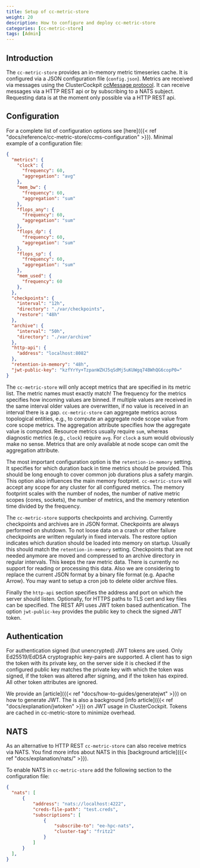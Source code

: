 ```yaml
---
title: Setup of cc-metric-store
weight: 20
description: How to configure and deploy cc-metric-store
categories: [cc-metric-store]
tags: [Admin]
---
```


## Introduction

The `cc-metric-store` provides an in-memory metric timeseries cache. It is
configured via a JSON configuration file (`config.json`). Metrics are received
via messages using the ClusterCockpit [ccMessage protocol](https://github.com/ClusterCockpit/cc-specifications/tree/master/interfaces/lineprotocol).
It can receive messages via a HTTP REST api or by subscribing to a NATS subject.
Requesting  data is at the moment only possible via a HTTP REST api.

## Configuration

For a complete list of configuration options see
[here]({{< ref "docs/reference/cc-metric-store/ccms-configuration" >}}).
Minimal example of a configuration file:

``` json
{
  "metrics": {
    "clock": {
      "frequency": 60,
      "aggregation": "avg"
    },
    "mem_bw": {
      "frequency": 60,
      "aggregation": "sum"
    },
    "flops_any": {
      "frequency": 60,
      "aggregation": "sum"
    },
    "flops_dp": {
      "frequency": 60,
      "aggregation": "sum"
    },
    "flops_sp": {
      "frequency": 60,
      "aggregation": "sum"
    },
    "mem_used": {
      "frequency": 60
    },
  },
  "checkpoints": {
    "interval": "12h",
    "directory": "./var/checkpoints",
    "restore": "48h"
  },
  "archive": {
    "interval": "50h",
    "directory": "./var/archive"
  },
  "http-api": {
    "address": "localhost:8082"
  },
  "retention-in-memory": "48h",
  "jwt-public-key": "kzfYrYy+TzpanWZHJ5qSdMj5uKUWgq74BWhQG6copP0="
}
```

The `cc-metric-store` will only accept metrics that are specified in its metric
list. The metric names must exactly match! The frequency for the metrics
specifies how incoming values are binned. If multiple values are received in the
same interval older values are overwritten, if no value is received in an
interval there is a gap. `cc-metric-store` can aggregate metrics across
topological entities, e.g., to compute an aggregate node scope value from core
scope metrics. The aggregation attribute specifies how the aggregate value is
computed. Resource metrics usually require `sum`, whereas diagnostic metrics
(e.g., `clock`) require `avg`. For `clock` a sum would obviously make no sense.
Metrics that are only available at node scope can omit the aggregation
attribute.

The most important configuration option is the `retention-in-memory` setting. It
specifies for which duration back in time metrics should be provided. This
should be long enough to cover common job durations plus a safety margin. This
option also influences the main memory footprint. `cc-metric-store` will accept
any scope for any cluster for all configured metrics. The memory footprint scales
with the number of nodes, the number of native metric scopes (cores, sockets),
the number of metrics, and the memory retention time divided by the frequency.

The `cc-metric-store` supports checkpoints and archiving. Currently checkpoints
and archives are in JSON format. Checkpoints are always performed on shutdown.
To not loose data on a crash or other failure checkpoints are written regularly
in fixed intervals. The restore option indicates which duration should be loaded
into memory on startup. Usually this should match the `retention-in-memory`
setting. Checkpoints that are not needed anymore are moved and compressed to an
archive directory in regular intervals. This keeps the raw metric data. There is
currently no support for reading or processing this data. Also we are
considering to replace the current JSON format by a binary file format (e.g.
Apache Arrow). You may want to setup a cron job to delete older archive files.

Finally the `http-api` section specifies the address and port on which the
server should listen. Optionally, for HTTPS paths to TLS cert and key files can
be specified. The REST API uses JWT token based authentication. The option
`jwt-public-key` provides the public key to check the signed JWT token.

## Authentication

For authentication signed (but unencrypted) JWT tokens are used. Only
Ed25519/EdDSA cryptographic key-pairs are supported. A client has to sign the
token with its private key, on the server side it is checked if the configured
public key matches the private key with which the token was signed, if the token
was altered after signing, and if the token has expired. All other token
attributes are ignored.

We provide an [article]({{< ref "docs/how-to-guides/generatejwt" >}})
on how to generate JWT.
The is also a background [info article]({{< ref "docs/explanation/jwtoken" >}})
on JWT usage in ClusterCockpit. Tokens are cached in cc-metric-store to minimize
overhead.

## NATS

As an alternative to HTTP REST `cc-metric-store` can also receive metrics via
NATS. You find more infos about NATS in this [background article]({{< ref "docs/explanation/nats/" >}}).

To enable NATS in `cc-metric-store` add the following section to the
configuration file:

``` json
{
  "nats": [
      {
          "address": "nats://localhost:4222",
          "creds-file-path": "test.creds",
          "subscriptions": [
              {
                  "subscribe-to": "ee-hpc-nats",
                  "cluster-tag": "fritz2"
              }
          ]
      }
  ],
}
```
